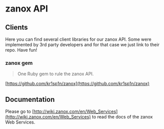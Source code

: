 zanox API
====================

Clients
--------------------

Here you can find several client libraries for our zanox API.
Some were implemented by 3rd party developers and for that case we just link to their repo.
Have fun!

### zanox gem
> One Ruby gem to rule the zanox API.

[https://github.com/kr1sp1n/zanox](https://github.com/kr1sp1n/zanox)


Documentation
-------------------
Please go to [http://wiki.zanox.com/en/Web_Services](http://wiki.zanox.com/en/Web_Services) to read the docs of the zanox Web Services.

